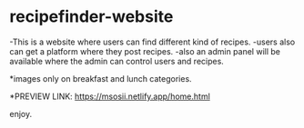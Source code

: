 # recipefinder-website
-This is a website where users can find different kind of recipes.
-users also can get a platform where they post recipes.
-also an admin panel will be available where the admin can control users and recipes.

*images only on breakfast and lunch categories.

*PREVIEW LINK:
https://msosii.netlify.app/home.html

enjoy.
